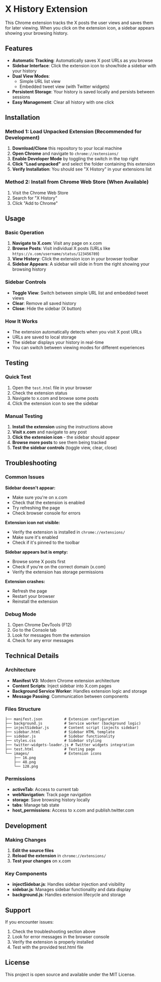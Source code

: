 # X History Extension

This Chrome extension tracks the X posts the user views and saves them for later viewing. When you click on the extension icon, a sidebar appears showing your browsing history.

## Features

- **Automatic Tracking**: Automatically saves X post URLs as you browse
- **Sidebar Interface**: Click the extension icon to show/hide a sidebar with your history
- **Dual View Modes**:
  - Simple URL list view
  - Embedded tweet view (with Twitter widgets)
- **Persistent Storage**: Your history is saved locally and persists between sessions
- **Easy Management**: Clear all history with one click

## Installation

### Method 1: Load Unpacked Extension (Recommended for Development)

1. **Download/Clone** this repository to your local machine
2. **Open Chrome** and navigate to `chrome://extensions/`
3. **Enable Developer Mode** by toggling the switch in the top right
4. **Click "Load unpacked"** and select the folder containing this extension
5. **Verify Installation**: You should see "X History" in your extensions list

### Method 2: Install from Chrome Web Store (When Available)

1. Visit the Chrome Web Store
2. Search for "X History"
3. Click "Add to Chrome"

## Usage

### Basic Operation

1. **Navigate to X.com**: Visit any page on x.com
2. **Browse Posts**: Visit individual X posts (URLs like `https://x.com/username/status/123456789`)
3. **View History**: Click the extension icon in your browser toolbar
4. **Sidebar Appears**: A sidebar will slide in from the right showing your browsing history

### Sidebar Controls

- **Toggle View**: Switch between simple URL list and embedded tweet views
- **Clear**: Remove all saved history
- **Close**: Hide the sidebar (X button)

### How It Works

- The extension automatically detects when you visit X post URLs
- URLs are saved to local storage
- The sidebar displays your history in real-time
- You can switch between viewing modes for different experiences

## Testing

### Quick Test

1. Open the `test.html` file in your browser
2. Check the extension status
3. Navigate to x.com and browse some posts
4. Click the extension icon to see the sidebar

### Manual Testing

1. **Install the extension** using the instructions above
2. **Visit x.com** and navigate to any post
3. **Click the extension icon** - the sidebar should appear
4. **Browse more posts** to see them being tracked
5. **Test the sidebar controls** (toggle view, clear, close)

## Troubleshooting

### Common Issues

**Sidebar doesn't appear:**
- Make sure you're on x.com
- Check that the extension is enabled
- Try refreshing the page
- Check browser console for errors

**Extension icon not visible:**
- Verify the extension is installed in `chrome://extensions/`
- Make sure it's enabled
- Check if it's pinned to the toolbar

**Sidebar appears but is empty:**
- Browse some X posts first
- Check if you're on the correct domain (x.com)
- Verify the extension has storage permissions

**Extension crashes:**
- Refresh the page
- Restart your browser
- Reinstall the extension

### Debug Mode

1. Open Chrome DevTools (F12)
2. Go to the Console tab
3. Look for messages from the extension
4. Check for any error messages

## Technical Details

### Architecture

- **Manifest V3**: Modern Chrome extension architecture
- **Content Scripts**: Inject sidebar into X.com pages
- **Background Service Worker**: Handles extension logic and storage
- **Message Passing**: Communication between components

### Files Structure

```
├── manifest.json          # Extension configuration
├── background.js          # Service worker (background logic)
├── injectSidebar.js       # Content script (injects sidebar)
├── sidebar.html           # Sidebar HTML template
├── sidebar.js             # Sidebar functionality
├── styles.css             # Sidebar styling
├── twitter-widgets-loader.js # Twitter widgets integration
├── test.html              # Testing page
└── images/                # Extension icons
    ├── 16.png
    ├── 48.png
    └── 128.png
```

### Permissions

- **activeTab**: Access to current tab
- **webNavigation**: Track page navigation
- **storage**: Save browsing history locally
- **tabs**: Manage tab state
- **host_permissions**: Access to x.com and publish.twitter.com

## Development

### Making Changes

1. **Edit the source files**
2. **Reload the extension** in `chrome://extensions/`
3. **Test your changes** on x.com

### Key Components

- **injectSidebar.js**: Handles sidebar injection and visibility
- **sidebar.js**: Manages sidebar functionality and data display
- **background.js**: Handles extension lifecycle and storage

## Support

If you encounter issues:

1. Check the troubleshooting section above
2. Look for error messages in the browser console
3. Verify the extension is properly installed
4. Test with the provided test.html file

## License

This project is open source and available under the MIT License.
